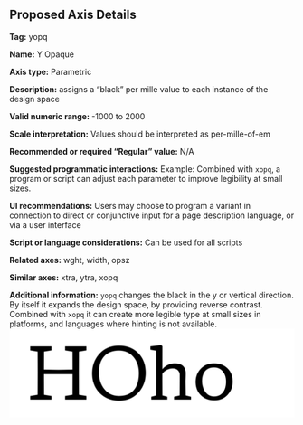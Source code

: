 ## Proposed Axis Details

**Tag:** yopq

**Name:** Y Opaque

**Axis type:** Parametric

**Description:** assigns a “black” per mille value to each instance of the design space

**Valid numeric range:**  -1000 to 2000

**Scale interpretation:** Values should be interpreted as per-mille-of-em

**Recommended or required “Regular” value:** N/A

**Suggested programmatic interactions:** Example: Combined with `xopq`, a program or script can adjust each parameter to improve legibility at small sizes.

**UI recommendations:** Users may choose to program a variant in connection to direct or conjunctive input for a page description language, or via a user interface

**Script or language considerations:** Can be used for all scripts

**Related axes:** wght, width, opsz

**Similar axes:** xtra, ytra, xopq

**Additional information:** `yopq` changes the black in the y or vertical direction. By itself it expands the design space, by providing reverse contrast. Combined with `xopq` it can create more legible type at small sizes in platforms, and languages where hinting is not available. ![Demonstration](demos/animation-yopq.gif)
